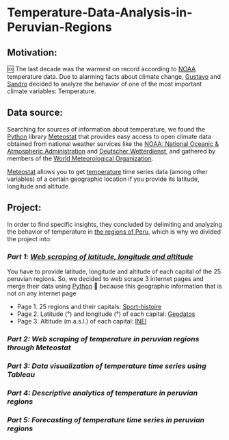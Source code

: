 # Temperature-Data-Analysis-in-Peruvian-Regions

## Motivation:

🆘 The last decade was the warmest on record according to [NOAA](https://www.noaa.gov/) temperature data. Due to alarming facts about climate change, [Gustavo](https://www.linkedin.com/in/gustavo-urib/) and [Sandro](https://www.linkedin.com/in/sandroagama/) decided to analyze the behavior of one of the most important climate variables: Temperature.

## Data source:

Searching for sources of information about temperature, we found the [Python](https://www.python.org/) library [Meteostat](https://dev.meteostat.net/python/) that provides easy access to open climate data obtained from national weather services like the [NOAA: National Oceanic & Atmospheric Administration](https://www.noaa.gov/) and [Deutscher Wetterdienst](https://www.dwd.de/EN/Home/home_node.html), and gathered by members of the [World Meteorological Organization](https://public.wmo.int/en).

[Meteostat](https://dev.meteostat.net/python/) allows you to get [temperature](https://dev.meteostat.net/python/daily.html#data-structure) time series data (among other variables) of a certain geographic location if you provide its latitude, longitude and altitude.

## Project:

In order to find specific insights, they concluded by delimiting and analyzing the behavior of temperature in [the regions of Peru](https://en.wikipedia.org/wiki/Regions_of_Peru), which is why we divided the project into:

### *Part 1️: [Web scraping of latitude, longitude and altitude](https://www.linkedin.com/feed/update/urn:li:activity:7009576008534085632/)*

You have to provide latitude, longitude and altitude of each capital of the 25 peruvian regions. So, we decided to web scrape 3 internet pages and merge their data using [Python](https://www.python.org/) 🐍 because this geographic information that is not on any internet page

* Page 1. 25 regions and their capitals: [Sport-histoire](https://www.sport-histoire.fr/es/Geografia/Lista_departamentos_regiones_Peru.php)
* Page 2️. Latitude (°) and longitude (°) of each capital: [Geodatos](https://www.geodatos.net/coordenadas/peru/)
* Page 3️. Altitude (m.a.s.l.) of each capital: [INEI](https://www.inei.gob.pe/media/MenuRecursivo/publicaciones_digitales/Est/Lib1253/cap01/cap01012.xls)

### *Part 2: Web scraping of temperature in peruvian regions through Meteostat*

### *Part 3: Data visualization of temperature time series using Tableau*

### *Part 4: Descriptive analytics of temperature in peruvian regions*

### *Part 5: Forecasting of temperature time series in peruvian regions*
